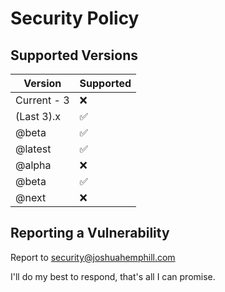 # Security Policy

## Supported Versions

|   Version   | Supported          |
| ----------- | ------------------ |
| Current - 3 | :x:                |
| (Last 3).x  | :white_check_mark: |
|   @beta     | :white_check_mark: |
|   @latest   | :white_check_mark: |
|   @alpha    | :x:                |
|   @beta     | :white_check_mark: |
|   @next     | :x:                |

## Reporting a Vulnerability

Report to <security@joshuahemphill.com>

I'll do my best to respond, that's all I can promise.
